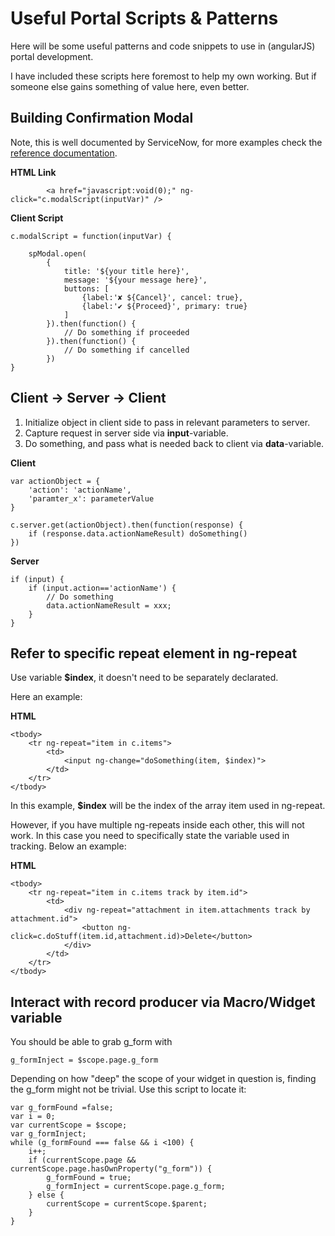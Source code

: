 # Useful Portal Scripts & Patterns

Here will be some useful patterns and code snippets to use in (angularJS) portal development.

I have included these scripts here foremost to help my own working. But if someone else gains something of value here, even better.

## Building Confirmation Modal
Note, this is well documented by ServiceNow, for more examples check the [reference documentation](https://developer.servicenow.com/dev.do#!/reference/api/sandiego/client/SPModal-API?navFilter=spmodal).

**HTML Link**

            <a href="javascript:void(0);" ng-click="c.modalScript(inputVar)" />

**Client Script**

    c.modalScript = function(inputVar) {

		spModal.open(
			{
				title: '${your title here}',
				message: '${your message here}',
				buttons: [
					{label:'✘ ${Cancel}', cancel: true},
					{label:'✔ ${Proceed}', primary: true}
				]
			}).then(function() {
                // Do something if proceeded
			}).then(function() {
                // Do something if cancelled
            })
	}

## Client -> Server -> Client

1. Initialize object in client side to pass in relevant parameters to server.
2. Capture request in server side via **input**-variable.
3. Do something, and pass what is needed back to client via **data**-variable.

**Client**

    var actionObject = {
        'action': 'actionName',
        'paramter_x': parameterValue
    }

    c.server.get(actionObject).then(function(response) {
        if (response.data.actionNameResult) doSomething()
    })

**Server**

    if (input) { 
		if (input.action=='actionName') {
			// Do something
            data.actionNameResult = xxx;
		}
	} 


## Refer to specific repeat element in ng-repeat

Use variable **$index**, it doesn't need to be separately declarated.

Here an example:

**HTML**
    
    <tbody>
        <tr ng-repeat="item in c.items">
            <td>
                <input ng-change="doSomething(item, $index)">
            </td>
        </tr>
    </tbody>

In this example, **$index** will be the index of the array item used in ng-repeat. 

However, if you have multiple ng-repeats inside each other, this will not work. In this case you need to specifically state the variable used in tracking. Below an example:

**HTML**
    
    <tbody>
        <tr ng-repeat="item in c.items track by item.id">
            <td>
                <div ng-repeat="attachment in item.attachments track by attachment.id">
                    <button ng-click=c.doStuff(item.id,attachment.id)>Delete</button>
                </div>
            </td>
        </tr>
    </tbody>

## Interact with record producer via Macro/Widget variable

You should be able to grab g_form with 
    
    g_formInject = $scope.page.g_form

Depending on how "deep" the scope of your widget in question is, finding the g_form might not be trivial. Use this script to locate it:
 
	var g_formFound =false;
	var i = 0;
	var currentScope = $scope;
	var g_formInject;
	while (g_formFound === false && i <100) {
		i++;
		if (currentScope.page && currentScope.page.hasOwnProperty("g_form")) {
			g_formFound = true;
			g_formInject = currentScope.page.g_form;
		} else {
			currentScope = currentScope.$parent;
		}
	}
	